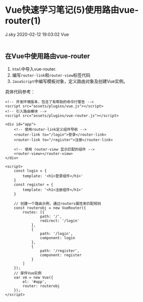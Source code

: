 <div class="blog-article">
<h1 class="title">Vue快速学习笔记(5)使用路由vue-router(1)</h1>
<span class="author">J.sky</span>
<span class="time">2020-02-12 19:03:02</span>
<span class="tag">Vue</span>
</div>
</br>

## 在Vue中使用路由vue-router

1. `html`中导入vue-router.
2. 编写`router-link`和`router-view`标签代码
3. `JavaScript`中编写模板对象，定义路由对象及创建Vue实例。

具体代码参考：

    <!-- 开发环境版本，包含了有帮助的命令行警告 -->
    <script src="assets/plugins/vue.js"></script>
    <!-- 引入路由模块 -->
    <script src="assets/plugins/vue-router.js"></script>

    <div id="app">
        <!-- 使用router-link定义组件导航 -->
        <router-link to="/login">登录</router-link>
        <router-link to="/register">注册</router-link>

        <!-- 使用 router-view 显示匹配的组件 -->
        <router-view></router-view>
    </div>

    <script>
        const login = {
            template: '<h1>登录组件</h1>'
        }
        const register = {
            template: '<h1>注册组件</h1>'
        }

        // 创建一个路由示例，通过routers属性来匹配规则
        const routerobj = new VueRouter({
            routes: [{
                    path: '/',
                    redirect: '/login'
                },
                {
                    path: '/login',
                    component: login
                },
                {
                    path: '/register',
                    component: register
                }
            ]
        });
        // 穿件Vue实例
        var vm = new Vue({
            el: '#app',
            router: routerobj
        });
    </script>